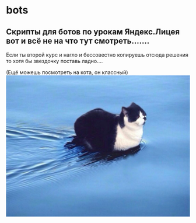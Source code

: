 # bots
## Скрипты для ботов по урокам Яндекс.Лицея вот и всё не на что тут смотреть.......  
Если ты второй курс и нагло и бессовестно копируешь отсюда решения то хотя бы звездочку поставь ладно....  
  
(Ещё можешь посмотреть на кота, он классный)
![тут должна быть фотокарточка](https://github.com/ilya-vodopyanov/bots/raw/master/vk/static/img/3.jpg)
